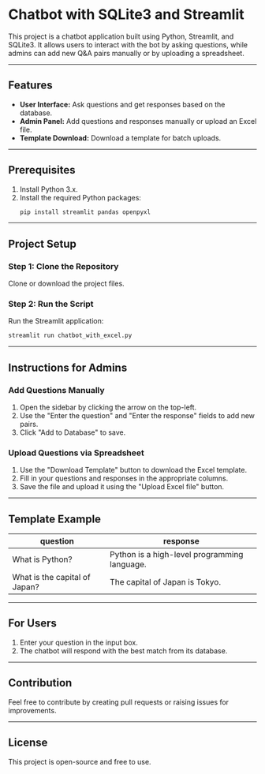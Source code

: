 

# Chatbot with SQLite3 and Streamlit

This project is a chatbot application built using Python, Streamlit, and SQLite3. It allows users to interact with the bot by asking questions, while admins can add new Q&A pairs manually or by uploading a spreadsheet.

---

## Features

- **User Interface:** Ask questions and get responses based on the database.
- **Admin Panel:** Add questions and responses manually or upload an Excel file.
- **Template Download:** Download a template for batch uploads.

---

## Prerequisites

1. Install Python 3.x.
2. Install the required Python packages:
   ```bash
   pip install streamlit pandas openpyxl
   ```

---

## Project Setup

### Step 1: Clone the Repository
Clone or download the project files.

### Step 2: Run the Script
Run the Streamlit application:
```bash
streamlit run chatbot_with_excel.py
```

---

## Instructions for Admins

### Add Questions Manually
1. Open the sidebar by clicking the arrow on the top-left.
2. Use the "Enter the question" and "Enter the response" fields to add new pairs.
3. Click "Add to Database" to save.

### Upload Questions via Spreadsheet
1. Use the "Download Template" button to download the Excel template.
2. Fill in your questions and responses in the appropriate columns.
3. Save the file and upload it using the "Upload Excel file" button.

---

## Template Example

| question                           | response                                      |
|------------------------------------|----------------------------------------------|
| What is Python?                    | Python is a high-level programming language. |
| What is the capital of Japan?      | The capital of Japan is Tokyo.               |

---

## For Users
1. Enter your question in the input box.
2. The chatbot will respond with the best match from its database.

---

## Contribution
Feel free to contribute by creating pull requests or raising issues for improvements.

---

## License
This project is open-source and free to use.
